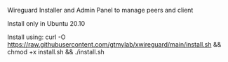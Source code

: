 Wireguard Installer and Admin Panel to manage peers and client

Install only in Ubuntu 20.10

Install using:
curl -O https://raw.githubusercontent.com/gtmylab/xwireguard/main/install.sh && chmod +x install.sh && ./install.sh
